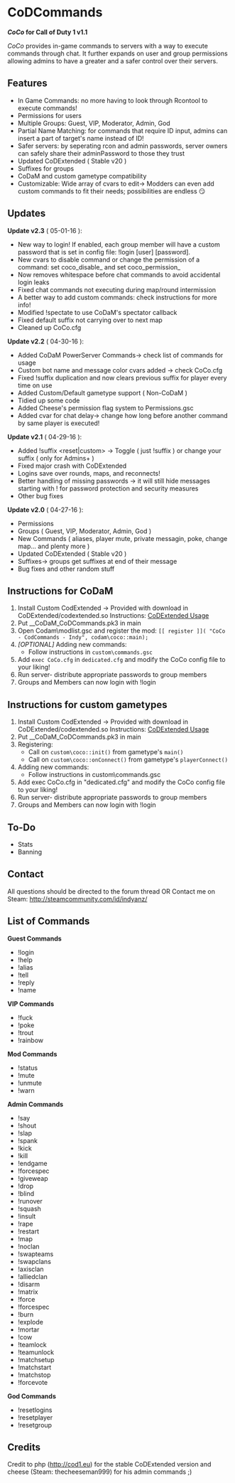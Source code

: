 # CoDCommands
**_CoCo_ for Call of Duty 1 v1.1**

_CoCo_ provides in-game commands to servers with a way to execute commands through chat. It further expands on user and group permissions allowing admins to have a greater and a safer control over their servers.

## Features
- In Game Commands: no more having to look through Rcontool to execute commands!
- Permissions for users
- Multiple Groups: Guest, VIP, Moderator, Admin, God
- Partial Name Matching: for commands that require ID input, admins can insert a part of target's name instead of ID!
- Safer servers: by seperating rcon and admin passwords, server owners can safely share their adminPassword to those they trust
- Updated CoDExtended ( Stable v20 )
- Suffixes for groups 
- CoDaM and custom gametype compatibility
- Customizable: Wide array of cvars to edit-> Modders can even add custom commands to fit their needs; possibilities are endless :smirk:

## Updates
**Update v2.3** ( 05-01-16 ):
- New way to login! If enabled, each group member will have a custom password that is set in config file: !login [user] [password].
- New cvars to disable command or change the permission of a command: set coco_disable_<command> and set coco_permission_<command>
- Now removes whitespace before chat commands to avoid accidental login leaks
- Fixed chat commands not executing during map/round intermission
- A better way to add custom commands: check instructions for more info!
- Modified !spectate to use CoDaM's spectator callback
- Fixed default suffix not carrying over to next map
- Cleaned up CoCo.cfg

**Update v2.2** ( 04-30-16 ):
- Added CoDaM PowerServer Commands-> check list of commands for usage
- Custom bot name and message color cvars added -> check CoCo.cfg
- Fixed !suffix duplication and now clears previous suffix for player every time on use
- Added Custom/Default gametype support ( Non-CoDaM )
- Tidied up some code
- Added Cheese's permission flag system to Permissions.gsc
- Added cvar for chat delay-> change how long before another command by same player is executed!

**Update v2.1** ( 04-29-16 ):
- Added !suffix <reset|custom> -> Toggle ( just !suffix ) or change your suffix ( only for Admins+ )
- Fixed major crash with CoDExtended
- Logins save over rounds, maps, and reconnects! 
- Better handling of missing passwords -> it will still hide messages starting with ! for password protection and security measures
- Other bug fixes

**Update v2.0** ( 04-27-16 ):
- Permissions
- Groups ( Guest, VIP, Moderator, Admin, God )
- New Commands ( aliases, player mute, private messagin, poke, change map... and plenty more )
- Updated CoDExtended ( Stable v20 )
- Suffixes-> groups get suffixes at end of their message
- Bug fixes and other random stuff

## Instructions for CoDaM
1. Install Custom CodExtended -> Provided with download in CoDExtended/codextended.so
        Instructions: [CoDExtended Usage](https://github.com/iindy/CoDExtended#usage)
2. Put __CoDaM_CoDCommands.pk3 in main
3. Open Codam\modlist.gsc and register the mod:
`
	[[ register ]]( "CoCo - CodCommands - Indy", codam\coco::main);
`
4. _[OPTIONAL]_ Adding new commands:
   * Follow instructions in `custom\commands.gsc`
5. Add `exec CoCo.cfg` in `dedicated.cfg` and modify the CoCo config file to your liking!
6. Run server- distribute appropriate passwords to group members
7. Groups and Members can now login with !login

## Instructions for custom gametypes
1. Install Custom CodExtended -> Provided with download in CoDExtended/codextended.so
        Instructions: [CoDExtended Usage](https://github.com/iindy/CoDExtended#usage)
2. Put __CoDaM_CoDCommands.pk3 in main
3. Registering:
   * Call on `custom\coco::init()` from gametype's `main()`
   * Call on `custom\coco::onConnect()` from gametype's `playerConnect()`
4. Adding new commands:
   * Follow instructions in custom\commands.gsc
5. Add exec CoCo.cfg in "dedicated.cfg" and modify the CoCo config file to your liking!
6. Run server- distribute appropriate passwords to group members
7. Groups and Members can now login with !login

## To-Do
- Stats
- Banning

## Contact
All questions should be directed to the forum thread
					                OR
Contact me on Steam: http://steamcommunity.com/id/indyanz/

## List of Commands

**Guest Commands**
- !login        
- !help        
- !alias      
- !tell      
- !reply      
- !name 

**VIP Commands**      
- !fuck       
- !poke       
- !trout       
- !rainbow 

**Mod Commands**
- !status
- !mute
- !unmute
- !warn

**Admin Commands**
- !say
- !shout       
- !slap        
- !spank          
- !kick      
- !kill            
- !endgame 
- !forcespec   
- !giveweap   
- !drop
- !blind
- !runover
- !squash
- !insult
- !rape
- !restart
- !map
- !noclan
- !swapteams
- !swapclans
- !axisclan
- !alliedclan
- !disarm
- !matrix
- !force
- !forcespec
- !burn
- !explode
- !mortar
- !cow
- !teamlock
- !teamunlock
- !matchsetup
- !matchstart
- !matchstop
- !forcevote

**God Commands** 
- !resetlogins 
- !resetplayer 
- !resetgroup 

## Credits
Credit to php (http://cod1.eu) for the stable CoDExtended version and cheese (Steam: thecheeseman999) for his admin commands ;)